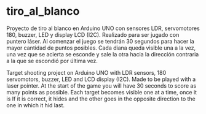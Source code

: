 # tiro_al_blanco
Proyecto de tiro al blanco en Arduino UNO con sensores LDR, servomotores 180, buzzer, LED y display LCD (I2C).
Realizado para ser jugado con puntero láser. 
Al comenzar el juego se tendrán 30 segundos para hacer la mayor cantidad de puntos posibles. Cada diana queda visible una a la vez, una vez que se
acierta se esconde y sale la otra hacia la dirección contraria a la que se escondió por última vez.


Target shooting project on Arduino UNO with LDR sensors, 180 servomotors, buzzer, LED and LCD display (I2C).
Made to be played with a laser pointer.
At the start of the game you will have 30 seconds to score as many points as possible. Each target becomes visible one at a time, once it is
If it is correct, it hides and the other goes in the opposite direction to the one in which it hid last.
